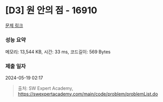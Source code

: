 # [D3] 원 안의 점 - 16910 

[문제 링크](https://swexpertacademy.com/main/code/problem/problemDetail.do?contestProbId=AYcllbDqUVgDFASR) 

### 성능 요약

메모리: 13,544 KB, 시간: 33 ms, 코드길이: 569 Bytes

### 제출 일자

2024-05-19 02:17



> 출처: SW Expert Academy, https://swexpertacademy.com/main/code/problem/problemList.do